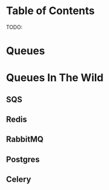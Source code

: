 # Table of Contents
TODO:

# Queues

# Queues In The Wild

## SQS

## Redis

## RabbitMQ

## Postgres

## Celery



